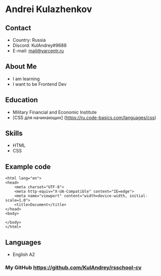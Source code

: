 # Andrei Kulazhenkov

## Contact
* Country: Russia
* Discord: KulAndrey#9688
* E-mail: mail@yarcentr.ru
## About Me
* I am learning
* I want to be Frontend Dev

## Education
* Military Financial and Economic Institute
* [CSS для начинающих] (https://ru.code-basics.com/languages/css)

## Skills
* HTML
* CSS

## Example code
```<!DOCTYPE html>
<html lang="en">
<head>
    <meta charset="UTF-8">
    <meta http-equiv="X-UA-Compatible" content="IE=edge">
    <meta name="viewport" content="width=device-width, initial-scale=1.0">
    <title>Document</title>
</head>
<body>
    
</body>
</html>
```
## Languages
* English A2

### My GitHub https://github.com/KulAndrey/rsschool-cv